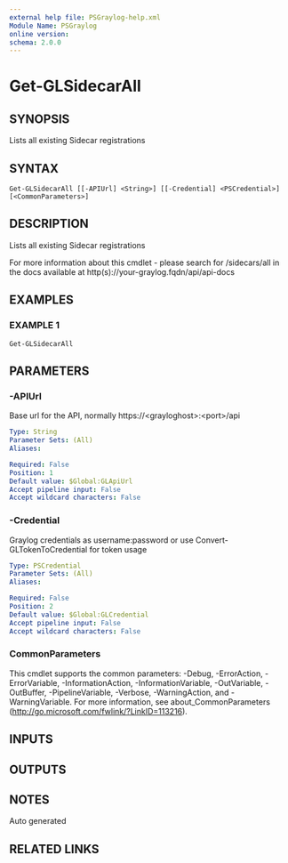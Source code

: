 ```yaml
---
external help file: PSGraylog-help.xml
Module Name: PSGraylog
online version:
schema: 2.0.0
---
```


# Get-GLSidecarAll

## SYNOPSIS
Lists all existing Sidecar registrations

## SYNTAX

```
Get-GLSidecarAll [[-APIUrl] <String>] [[-Credential] <PSCredential>] [<CommonParameters>]
```

## DESCRIPTION
Lists all existing Sidecar registrations


For more information about this cmdlet - please search for /sidecars/all in the docs available at http(s)://your-graylog.fqdn/api/api-docs

## EXAMPLES

### EXAMPLE 1
```
Get-GLSidecarAll
```

## PARAMETERS

### -APIUrl
Base url for the API, normally https://\<grayloghost\>:\<port\>/api

```yaml
Type: String
Parameter Sets: (All)
Aliases:

Required: False
Position: 1
Default value: $Global:GLApiUrl
Accept pipeline input: False
Accept wildcard characters: False
```

### -Credential
Graylog credentials as username:password or use Convert-GLTokenToCredential for token usage

```yaml
Type: PSCredential
Parameter Sets: (All)
Aliases:

Required: False
Position: 2
Default value: $Global:GLCredential
Accept pipeline input: False
Accept wildcard characters: False
```

### CommonParameters
This cmdlet supports the common parameters: -Debug, -ErrorAction, -ErrorVariable, -InformationAction, -InformationVariable, -OutVariable, -OutBuffer, -PipelineVariable, -Verbose, -WarningAction, and -WarningVariable.
For more information, see about_CommonParameters (http://go.microsoft.com/fwlink/?LinkID=113216).

## INPUTS

## OUTPUTS

## NOTES
Auto generated

## RELATED LINKS

